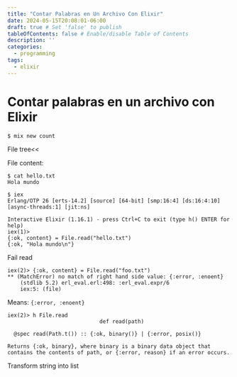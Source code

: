 ```yaml
---
title: "Contar Palabras en Un Archivo Con Elixir"
date: 2024-05-15T20:08:01-06:00
draft: true # Set 'false' to publish
tableOfContents: false # Enable/disable Table of Contents
description: ''
categories:
  - programming
tags:
  - elixir
---
```


# Contar palabras en un archivo con Elixir

```shell
$ mix new count
```

File tree<<

File content:

```shell
$ cat hello.txt
Hola mundo
```

```shell
$ iex
Erlang/OTP 26 [erts-14.2] [source] [64-bit] [smp:16:4] [ds:16:4:10] [async-threads:1] [jit:ns]

Interactive Elixir (1.16.1) - press Ctrl+C to exit (type h() ENTER for help)
iex(1)>
{:ok, content} = File.read("hello.txt")
{:ok, "Hola mundo\n"}
```

Fail read

```shell
iex(2)> {:ok, content} = File.read("foo.txt")
** (MatchError) no match of right hand side value: {:error, :enoent}
    (stdlib 5.2) erl_eval.erl:498: :erl_eval.expr/6
    iex:5: (file)
```

Means: `{:error, :enoent}` 

```shell
iex(2)> h File.read
                             def read(path)                              

  @spec read(Path.t()) :: {:ok, binary()} | {:error, posix()}

Returns {:ok, binary}, where binary is a binary data object that
contains the contents of path, or {:error, reason} if an error occurs.
```

Transform string into list


